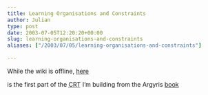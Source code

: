 ```yaml
---
title: Learning Organisations and Constraints
author: Julian
type: post
date: 2003-07-05T12:20:20+00:00
slug: learning-organisations-and-constraints 
aliases: ["/2003/07/05/learning-organisations-and-constraints"]

---
```

While the wiki is offline, <a href="https://www.synesthesia.co.uk/blog/images/OOD-CRT-01.php" onclick="window.open('https://www.synesthesia.co.uk/blog/images/OOD-CRT-01.php','popup','width=596,height=612,scrollbars=no,resizable=no,toolbar=no,directories=no,location=no,menubar=no,status=no,left=0,top=0'); return false">here</a>
   
is the first part of the <acronym title="Current Reality Tree">CRT</acronym> I&#8217;m building from the Argyris [book][1]

 [1]: https://www.synesthesia.co.uk/library/archives/000150.php "Overcoming Organizational Defenses"
